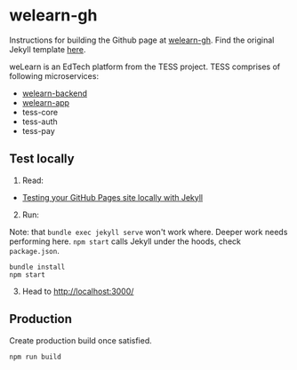 # welearn-gh

Instructions for building the Github page at [welearn-gh](https://github.com/techoutlooks/welearn-gh). Find the original Jekyll template [here](https://github.com/sandoche/Mobile-app-landingpage-template).

weLearn is an EdTech platform from the TESS project. TESS comprises of following microservices:

- [welearn-backend]() 
- [welearn-app]()
- tess-core
- tess-auth
- tess-pay


## Test locally

1. Read: 
- [Testing your GitHub Pages site locally with Jekyll](https://docs.github.com/en/pages/setting-up-a-github-pages-site-with-jekyll/testing-your-github-pages-site-locally-with-jekyll)

2. Run:

Note: that `bundle exec jekyll serve` won't work where. Deeper work needs performing here.
`npm start` calls Jekyll under the hoods, check `package.json`.

```shell
bundle install
npm start
```

3. Head to [http://localhost:3000/](http://localhost:3000/)

## Production

Create production build once satisfied.

```shell
npm run build
```